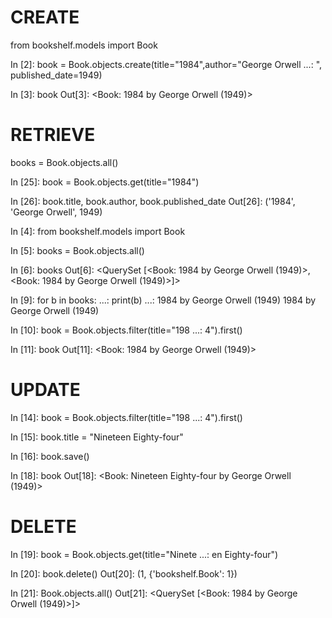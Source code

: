 # CREATE

from bookshelf.models import Book

In [2]: book = Book.objects.create(title="1984",author="George Orwell 
   ...: ", published_date=1949)

In [3]: book
Out[3]: <Book: 1984 by George Orwell (1949)>

# RETRIEVE

books = Book.objects.all()

In [25]: book = Book.objects.get(title="1984")

In [26]: book.title, book.author, book.published_date
Out[26]: ('1984', 'George Orwell', 1949)


In [4]: from bookshelf.models import Book      

In [5]: books = Book.objects.all()

In [6]: books
Out[6]: <QuerySet [<Book: 1984 by George Orwell (1949)>, <Book: 1984 by George Orwell (1949)>]>

In [9]: for b in books:
   ...:     print(b)
   ...: 
1984 by George Orwell (1949)
1984 by George Orwell (1949)

In [10]: book = Book.objects.filter(title="198 
    ...: 4").first()

In [11]: book
Out[11]: <Book: 1984 by George Orwell (1949)>

# UPDATE

In [14]: book = Book.objects.filter(title="198 
    ...: 4").first()

In [15]: book.title = "Nineteen Eighty-four"   

In [16]: book.save()

In [18]: book
Out[18]: <Book: Nineteen Eighty-four by George 
Orwell (1949)>

# DELETE

In [19]: book = Book.objects.get(title="Ninete 
    ...: en Eighty-four")

In [20]: book.delete()
Out[20]: (1, {'bookshelf.Book': 1})

In [21]: Book.objects.all()
Out[21]: <QuerySet [<Book: 1984 by George Orwell (1949)>]>